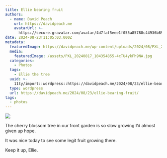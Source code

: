 ```yaml
---
title: Ellie bearing fruit
authors:
  - name: David Peach
    url: https://davidpeach.me
    avatarUrl: >-
      https://secure.gravatar.com/avatar/4d7faf5eee1f055a85788c44936b8995eaab6dfb004e7854ec747ccb272e91ee?s=96&d=mm&r=g
date: 2024-08-23T11:05:03.000Z
metadata:
  featuredImage: https://davidpeach.me/wp-content/uploads/2024/08/PXL_20240817_104354855.jpg
  media:
    featuredImage: /assets/PXL_20240817_104354855-4cTU4ykFh9NA.jpg
  categories:
    - Photos
  tags:
    - Ellie the tree
  uuid: >-
    11ty/import::wordpress::https://davidpeach.me/2024/08/23/ellie-bearing-fruit/
  type: wordpress
  url: https://davidpeach.me/2024/08/23/ellie-bearing-fruit/
tags:
  - photos
---
```

[![](/assets/PXL_20240817_104354855-2048x15-kfJSZUOdkb1T.jpg)](/assets/PXL_20240817_104354855-2048x15-kfJSZUOdkb1T.jpg)

The cherry blossom tree in our front garden is so slow growing I’d almost given up hope.

It was nice today to see some legit fruit growing there.

Keep it up, Ellie.